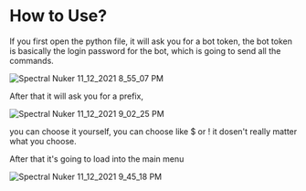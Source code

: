 # How to Use?
If you first open the python file, it will ask you for a bot token, the bot token is basically the login password for the bot, which is going to send all the commands.


![Spectral Nuker  11_12_2021 8_55_07 PM](https://user-images.githubusercontent.com/93740943/141527015-06db76b3-f603-430c-b481-35a89329308c.png)

After that it will ask you for a prefix, 


![Spectral Nuker  11_12_2021 9_02_25 PM](https://user-images.githubusercontent.com/93740943/141527789-3f249726-c2db-4e53-8686-0960f1e4addc.png)


you can choose it yourself, you can choose like $ or ! it dosen't really matter what you choose.

After that it's going to load into the main menu

![Spectral Nuker  11_12_2021 9_45_18 PM](https://user-images.githubusercontent.com/93740943/141532252-f16ca017-c406-4e6f-9734-966130adf6b5.png)
